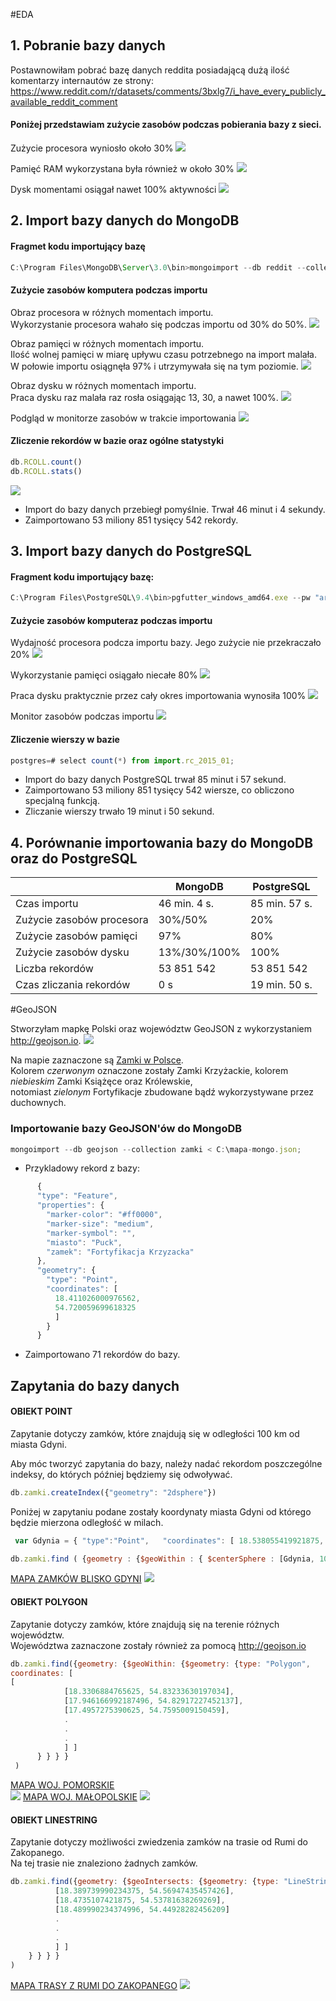 #EDA
## 1. Pobranie bazy danych
Postawnowiłam pobrać bazę danych reddita posiadającą dużą ilość komentarzy internautów ze strony: https://www.reddit.com/r/datasets/comments/3bxlg7/i_have_every_publicly_available_reddit_comment

#### Poniżej przedstawiam zużycie zasobów podczas pobierania bazy z sieci.

Zużycie procesora wyniosło około 30%
![](http://i.imgur.com/DQ7bMDI.jpg)

Pamięć RAM wykorzystana była również w około 30%
![](http://i.imgur.com/esB0gaa.jpg)

Dysk momentami osiągał nawet 100% aktywności
![](http://i.imgur.com/WzChCD5.jpg)

## 2. Import bazy danych do MongoDB

#### Fragmet kodu importujący bazę

```javascript
C:\Program Files\MongoDB\Server\3.0\bin>mongoimport --db reddit --collection RCOLL < C:\RC_2015-01\RC_2015-01.json
```

#### Zużycie zasobów komputera podczas importu

Obraz procesora w różnych momentach importu.<br>
Wykorzystanie procesora wahało się podczas importu od 30% do 50%.
![](http://i.imgur.com/ecXeJ9E.jpg)

Obraz pamięci w różnych momentach importu.<br>
Ilość wolnej pamięci w miarę upływu czasu potrzebnego na import malała.<br>
W połowie importu osiągnęła 97% i utrzymywała się na tym poziomie.
![](http://i.imgur.com/dX8l3f4.jpg)

Obraz dysku w różnych momentach importu.<br>
Praca dysku raz malała raz rosła osiągając 13, 30, a nawet 100%.
![](http://i.imgur.com/qYBWe4v.jpg)

Podgląd w monitorze zasobów w trakcie importowania
![](http://i.imgur.com/hO4vXgy.jpg)

#### Zliczenie rekordów w bazie oraz ogólne statystyki

```javascript
db.RCOLL.count()
db.RCOLL.stats()
```

![](http://i.imgur.com/pK5X4pk.jpg)

* Import do bazy danych przebiegł pomyślnie. Trwał 46 minut i 4 sekundy.<br> 
* Zaimportowano 53 miliony 851 tysięcy 542 rekordy.

## 3. Import bazy danych do PostgreSQL

#### Fragment kodu importujący bazę:

```javascript
C:\Program Files\PostgreSQL\9.4\bin>pgfutter_windows_amd64.exe --pw "arka1845" json "C:\RC_2015-01\RC_2015-01.json"
```
#### Zużycie zasobów komputeraz podczas importu

Wydajność procesora podcza importu bazy. Jego zużycie nie przekraczało 20%
![](http://i.imgur.com/gT3ZUxD.jpg)

Wykorzystanie pamięci osiągało niecałe 80%
![](http://i.imgur.com/07m4xoQ.jpg)

Praca dysku praktycznie przez cały okres importowania wynosiła 100%
![](http://i.imgur.com/5fhiYrh.jpg)

Monitor zasobów podczas importu
![](http://i.imgur.com/jdBLyFo.jpg)

#### Zliczenie wierszy w bazie

```javascript
postgres=# select count(*) from import.rc_2015_01;
```

* Import do bazy danych PostgreSQL trwał 85 minut i 57 sekund.<br>
* Zaimportowano 53 miliony 851 tysięcy 542 wiersze, co obliczono specjalną funkcją.<br>
* Zliczanie wierszy trwało 19 minut i 50 sekund.

## 4. Porównanie importowania bazy do MongoDB oraz do PostgreSQL

|                         |    MongoDB    |    PostgreSQL    |
|-------------------------|---------------|------------------|
|Czas importu             |  46 min. 4 s. |  85 min. 57 s.   |                  
|Zużycie zasobów procesora|    30%/50%    |      20%         |
|Zużycie zasobów pamięci  |     97%       |      80%         |
|Zużycie zasobów dysku    | 13%/30%/100%  |     100%         |
|Liczba rekordów          |   53 851 542  |   53 851 542     |
|Czas zliczania rekordów  |      0 s      |  19 min. 50 s.   |


#GeoJSON

Stworzyłam mapkę Polski oraz województw GeoJSON z wykorzystaniem http://geojson.io. 
![](http://i.imgur.com/weiqEOS.jpg)

Na mapie zaznaczone są [Zamki w Polsce](https://github.com/Gosiamek/NoSQL/blob/master/zamki.geojson).<br>
Kolorem *czerwonym* oznaczone zostały Zamki Krzyżackie, kolorem *niebieskim* Zamki Książęce oraz Królewskie, <br>
notomiast *zielonym* Fortyfikacje zbudowane bądź wykorzystywane przez duchownych.

### Importowanie bazy GeoJSON'ów do MongoDB

```javascript
mongoimport --db geojson --collection zamki < C:\mapa-mongo.json;
```
* Przykladowy rekord z bazy:
```javascript
      {
      "type": "Feature",
      "properties": {
        "marker-color": "#ff0000",
        "marker-size": "medium",
        "marker-symbol": "",
        "miasto": "Puck",
        "zamek": "Fortyfikacja Krzyzacka"
      },
      "geometry": {
        "type": "Point",
        "coordinates": [
          18.411026000976562,
          54.720059699618325
          ]
        }
      }
```
* Zaimportowano 71 rekordów do bazy.

## Zapytania do bazy danych

#### OBIEKT POINT 
Zapytanie dotyczy zamków, które znajdują się w odległości 100 km od miasta Gdyni.

Aby móc tworzyć zapytania do bazy, należy nadać rekordom poszczególne indeksy, do których później będziemy się odwoływać.
```javascript
db.zamki.createIndex({"geometry": "2dsphere"})
```
Poniżej w zapytaniu podane zostały koordynaty miasta Gdyni od którego będzie mierzona odległość w milach.
```javascript
 var Gdynia = { "type":"Point",   "coordinates": [ 18.538055419921875, 54.51231286413694}

db.zamki.find ( {geometry : {$geoWithin : { $centerSphere : [Gdynia, 100/3963.2 ] } } } )
```
[MAPA ZAMKÓW BLISKO GDYNI](https://github.com/Gosiamek/NoSQL/blob/master/zamki_near_gdynia.geojson)
![](http://i.imgur.com/kVOmaH3.jpg)

#### OBIEKT POLYGON
Zapytanie dotyczy zamków, które znajdują się na terenie różnych województw.<br>
Województwa zaznaczone zostały również za pomocą http://geojson.io

```javascript
db.zamki.find({geometry: {$geoWithin: {$geometry: {type: "Polygon",
coordinates: [
[
            [18.3306884765625, 54.83233630197034],
            [17.946166992187496, 54.82917227452137],
            [17.4957275390625, 54.7595009150459],
            .
            .
            .
            ] ]
      } } } }
 )
```
[MAPA WOJ. POMORSKIE](https://github.com/Gosiamek/NoSQL/blob/master/zamki_polygon_pomorskie.geojson)<br>
![](http://i.imgur.com/YaLfV8l.jpg)
[MAPA WOJ. MAŁOPOLSKIE](https://github.com/Gosiamek/NoSQL/blob/master/zamki_polygon_malopolskie.geojson)
![](http://i.imgur.com/MMQRpVb.jpg)

#### OBIEKT LINESTRING
Zapytanie dotyczy możliwości zwiedzenia zamków na trasie od Rumi do Zakopanego.<br>
Na tej trasie nie znaleziono żadnych zamków.

```javascript
db.zamki.find({geometry: {$geoIntersects: {$geometry: {type: "LineString", coordinates: [
          [18.389739990234375, 54.56947435457426],
          [18.4735107421875, 54.53781638269269],
          [18.489990234374996, 54.44928282456209]
          .
          .
          .
          ] ]
    } } } }
)
```
[MAPA TRASY Z RUMI DO ZAKOPANEGO](https://github.com/Gosiamek/NoSQL/blob/master/zamki_linestring.geojson)
![](http://i.imgur.com/mzw6s09.jpg)
